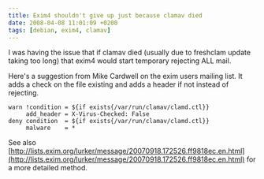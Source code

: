 ```yaml
---
title: Exim4 shouldn't give up just because clamav died
date: 2008-04-08 11:01:09 +0200
tags: [debian, exim4, clamav]
---
```


I was having the issue that if clamav died (usually due to freshclam update taking too long) that exim4 would start temporary rejecting ALL mail.

Here's a suggestion from Mike Cardwell on the exim users mailing list. It adds a check on the file existing and adds a header if not instead of rejecting.

    warn !condition = ${if exists{/var/run/clamav/clamd.ctl}}
         add_header = X-Virus-Checked: False
    deny condition  = ${if exists{/var/run/clamav/clamd.ctl}}
         malware    = *

See also [http://lists.exim.org/lurker/message/20070918.172526.ff9818ec.en.html](http://lists.exim.org/lurker/message/20070918.172526.ff9818ec.en.html) for a more detailed method.

